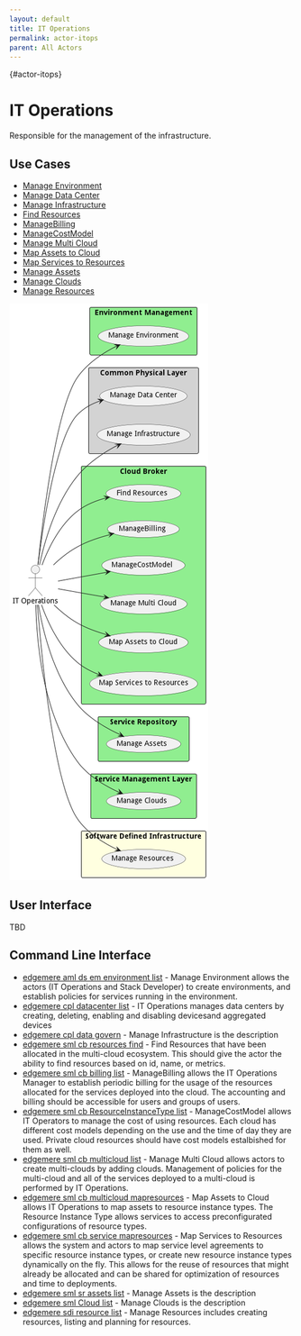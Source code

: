 ```yaml
---
layout: default
title: IT Operations
permalink: actor-itops
parent: All Actors
---
```


{#actor-itops}

# IT Operations

Responsible for the management of the infrastructure.



## Use Cases

* [Manage Environment](usecase-ManageEnvironment)
* [Manage Data Center](usecase-ManageDataCenter)
* [Manage Infrastructure](usecase-ManageInfrastructure)
* [Find Resources](usecase-FindResources)
* [ManageBilling](usecase-ManageBilling)
* [ManageCostModel](usecase-ManageCostModel)
* [Manage Multi Cloud](usecase-ManageMultiCloud)
* [Map Assets to Cloud](usecase-MapAssetstoCloud)
* [Map Services to Resources](usecase-MapServicestoResources)
* [Manage Assets](usecase-ManageAssets)
* [Manage Clouds](usecase-ManageClouds)
* [Manage Resources](usecase-ManageResources)


![Use Case Diagram](./UseCase.png)

## User Interface
TBD

## Command Line Interface
* [ edgemere aml ds em environment list](action--edgemere-aml-ds-em-environment-list) - Manage Environment allows the actors (IT Operations and Stack Developer) to create environments, and establish policies for services running in the environment.
* [ edgemere cpl datacenter list](action--edgemere-cpl-datacenter-list) - IT Operations manages data centers by creating, deleting, enabling and disabling devicesand aggregated devices
* [ edgemere cpl data govern](action--edgemere-cpl-data-govern) - Manage Infrastructure is the description
* [ edgemere sml cb resources find](action--edgemere-sml-cb-resources-find) - Find Resources that have been allocated in the multi-cloud ecosystem. This should give the actor the ability to find resources based on id, name, or metrics.
* [ edgemere sml cb billing list](action--edgemere-sml-cb-billing-list) - ManageBilling allows the IT Operations Manager to establish periodic billing for the usage of the resources allocated for the services deployed into the cloud. The accounting and billing should be accessible for users and groups of users.
* [ edgemere sml cb ResourceInstanceType list](action--edgemere-sml-cb-ResourceInstanceType-list) - ManageCostModel allows IT Operators to manage the cost of using resources. Each cloud has different cost models depending on the use and the time of day they are used. Private cloud resources should have cost models estalbished for them as well.
* [ edgemere sml cb multicloud list](action--edgemere-sml-cb-multicloud-list) - Manage Multi Cloud allows actors to create multi-clouds by adding clouds. Management of policies for the multi-cloud and all of the services deployed to a multi-cloud is performed by IT Operations.
* [ edgemere sml cb multicloud mapresources](action--edgemere-sml-cb-multicloud-mapresources) - Map Assets to Cloud allows IT Operations to map assets to resource instance types. The Resource Instance Type allows services to access preconfigurated configurations of resource types.
* [ edgemere sml cb service mapresources](action--edgemere-sml-cb-service-mapresources) - Map Services to Resources allows the system and actors to map service level agreements to specific resource instance types, or create new resource instance types dynamically on the fly. This allows for the reuse of resources that might already be allocated and can be shared for optimization of resources and time to deployments.
* [ edgemere sml sr assets list](action--edgemere-sml-sr-assets-list) - Manage Assets is the description
* [ edgemere sml Cloud list](action--edgemere-sml-Cloud-list) - Manage Clouds is the description
* [ edgemere sdi resource list](action--edgemere-sdi-resource-list) - Manage Resources includes creating resources, listing and planning for resources.

